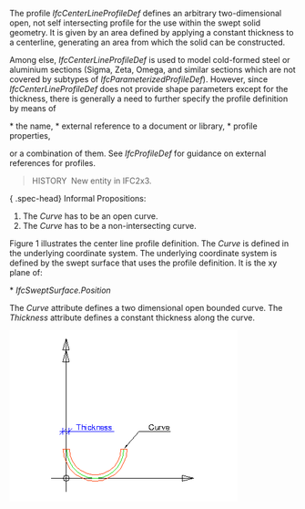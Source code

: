 The profile _IfcCenterLineProfileDef_ defines an arbitrary two-dimensional open, not self intersecting profile for the use within the swept solid geometry. It is given by an area defined by applying a constant thickness to a centerline, generating an area from which the solid can be constructed.

Among else, _IfcCenterLineProfileDef_ is used to model cold-formed steel or aluminium sections (Sigma, Zeta, Omega, and similar sections which are not covered by subtypes of _IfcParameterizedProfileDef_). However, since _IfcCenterLineProfileDef_ does not provide shape parameters except for the thickness, there is generally a need to further specify the profile definition by means of

\* the name, 
\* external reference to a document or library,
\* profile properties,

or a combination of them. See _IfcProfileDef_ for guidance on external references for profiles.

> HISTORY&nbsp; New entity in IFC2x3.

{ .spec-head}
Informal Propositions:

1. The _Curve_ has to be an open curve.
2. The _Curve_ has to be a non-intersecting curve.

Figure 1 illustrates the center line profile definition. The _Curve_ is defined in the underlying coordinate system. The underlying coordinate system is defined by the swept surface that uses the profile definition. It is the xy plane of:

\* _IfcSweptSurface.Position_

The _Curve_ attribute defines a two dimensional open bounded curve. The _Thickness_ attribute defines a constant thickness along the curve.

!["center line"](../../../../../../figures/ifcarbitraryprofiledef-layout4.gif "Figure 1 &mdash; Centerline profile")
